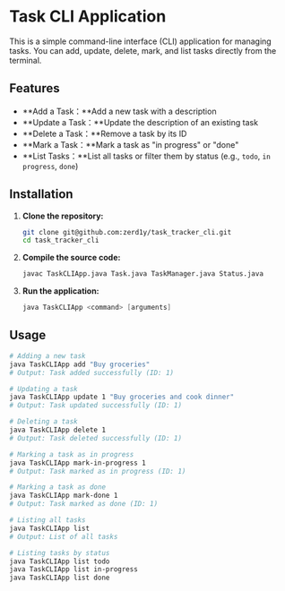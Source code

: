 # Task CLI Application

This is a simple command-line interface (CLI) application for managing tasks. You can add, update, delete, mark, and list tasks directly from the terminal.

## Features

- **Add a Task：**Add a new task with a description
- **Update a Task：**Update the description of an existing task
- **Delete a Task：**Remove a task by its ID
- **Mark a Task：**Mark a task as "in progress" or "done"
- **List Tasks：**List all tasks or filter them by status (e.g., `todo`, `in progress`, `done`)

## Installation

1. **Clone the repository:**

   ```bash
   git clone git@github.com:zerd1y/task_tracker_cli.git
   cd task_tracker_cli
   ```

2. **Compile the source code:**

   ```bash
   javac TaskCLIApp.java Task.java TaskManager.java Status.java
   ```

3. **Run the application:**

   ```java
   java TaskCLIApp <command> [arguments]
   ```

## Usage

```bash
# Adding a new task
java TaskCLIApp add "Buy groceries"
# Output: Task added successfully (ID: 1)

# Updating a task
java TaskCLIApp update 1 "Buy groceries and cook dinner"
# Output: Task updated successfully (ID: 1)

# Deleting a task
java TaskCLIApp delete 1
# Output: Task deleted successfully (ID: 1)

# Marking a task as in progress
java TaskCLIApp mark-in-progress 1
# Output: Task marked as in progress (ID: 1)

# Marking a task as done
java TaskCLIApp mark-done 1
# Output: Task marked as done (ID: 1)

# Listing all tasks
java TaskCLIApp list
# Output: List of all tasks

# Listing tasks by status
java TaskCLIApp list todo
java TaskCLIApp list in-progress
java TaskCLIApp list done
```

